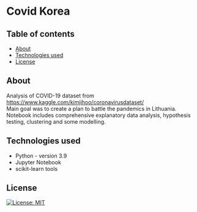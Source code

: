 # Covid Korea

## Table of contents
* [About](#about)
* [Technologies used](#technologies-used)
* [License](#license)

## About
Analysis of COVID-19 dataset from https://www.kaggle.com/kimjihoo/coronavirusdataset/  
Main goal was to create a plan to battle the pandemics in Lithuania. 
Notebook includes comprehensive explanatory data analysis, hypothesis testing, clustering and some modelling. 

## Technologies used
* Python - version 3.9
* Jupyter Notebook 
* scikit-learn tools 

## License
[![License: MIT](https://img.shields.io/badge/License-MIT-yellow.svg)](https://opensource.org/licenses/MIT)
